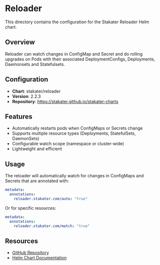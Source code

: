 # Reloader

This directory contains the configuration for the Stakater Reloader Helm chart.

## Overview

Reloader can watch changes in ConfigMap and Secret and do rolling upgrades on Pods with their associated DeploymentConfigs, Deployments, Daemonsets and Statefulsets.

## Configuration

- **Chart**: stakater/reloader
- **Version**: 2.2.3
- **Repository**: https://stakater.github.io/stakater-charts

## Features

- Automatically restarts pods when ConfigMaps or Secrets change
- Supports multiple resource types (Deployments, StatefulSets, DaemonSets)
- Configurable watch scope (namespace or cluster-wide)
- Lightweight and efficient

## Usage

The reloader will automatically watch for changes in ConfigMaps and Secrets that are annotated with:

```yaml
metadata:
  annotations:
    reloader.stakater.com/auto: "true"
```

Or for specific resources:

```yaml
metadata:
  annotations:
    reloader.stakater.com/match: "true"
```

## Resources

- [GitHub Repository](https://github.com/stakater/Reloader)
- [Helm Chart Documentation](https://github.com/stakater/Reloader/tree/master/deployments/kubernetes/chart/reloader)
